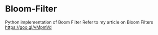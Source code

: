 # Bloom-Filter
Python implementation of Boom Filter
Refer to my article on Bloom Filters https://goo.gl/vMpmVd
